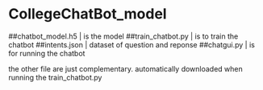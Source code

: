 # CollegeChatBot_model
##chatbot_model.h5 | is the model
##train_chatbot.py | is to train the chatbot
##intents.json | dataset of question and reponse
##chatgui.py | is for running the chatbot

the other file are just complementary. automatically downloaded when running the train_chatbot.py

